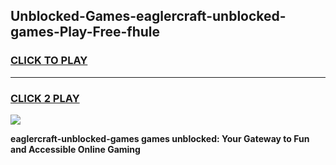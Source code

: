 
## Unblocked-Games-eaglercraft-unblocked-games-Play-Free-fhule
<h3>
<a href="https://premium76.site?title=eaglercraft-unblocked-games&ref=17A">CLICK TO PLAY</a></h3>
<hr>

<h3>
<a href="https://premium76.site?title=eaglercraft-unblocked-games&ref=17A">CLICK 2 PLAY</a>
  
</h3>

<a href="https://premium76.site?title=eaglercraft-unblocked-games&ref=17A"><img src="https://clearcache.store/games.png"></a>


**eaglercraft-unblocked-games games unblocked: Your Gateway to Fun and Accessible Online Gaming**
